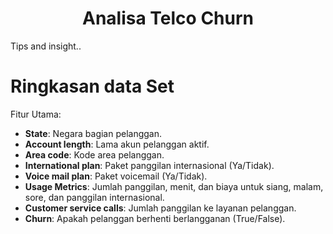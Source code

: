 <h1 align = 'center'>Analisa Telco Churn</h1>

Tips and insight..

# Ringkasan data Set
Fitur Utama:
- **State**: Negara bagian pelanggan.
- **Account length**: Lama akun pelanggan aktif.
- **Area code**: Kode area pelanggan.
- **International plan**: Paket panggilan internasional (Ya/Tidak).
- **Voice mail plan**: Paket voicemail (Ya/Tidak).
- **Usage Metrics**: Jumlah panggilan, menit, dan biaya untuk siang, malam, sore, dan panggilan internasional.
- **Customer service calls**: Jumlah panggilan ke layanan pelanggan.
- **Churn**: Apakah pelanggan berhenti berlangganan (True/False).

